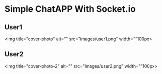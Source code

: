 # Simple ChatAPP With Socket.io

## User1
<img title="cover-photo" alt="" src="images/user1.png" width=""100px>

## User2
<img title="cover-photo-2" alt="" src="images/user2.png" width=""100px>
